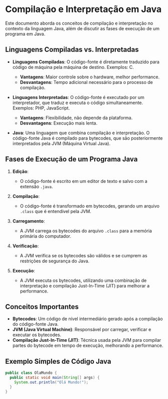 # Compilação e Interpretação em Java

Este documento aborda os conceitos de compilação e interpretação no contexto da linguagem Java, além de discutir as fases de execução de um programa em Java.

## Linguagens Compiladas vs. Interpretadas

- **Linguagens Compiladas**: O código-fonte é diretamente traduzido para código de máquina pela máquina de destino. Exemplos: C.

  - **Vantagens**: Maior controle sobre o hardware, melhor performance.
  - **Desvantagens**: Tempo adicional necessário para o processo de compilação.

- **Linguagens Interpretadas**: O código-fonte é executado por um interpretador, que traduz e executa o código simultaneamente. Exemplos: PHP, JavaScript.

  - **Vantagens**: Flexibilidade, não depende da plataforma.
  - **Desvantagens**: Execução mais lenta.

- **Java**: Uma linguagem que combina compilação e interpretação. O código-fonte Java é compilado para bytecodes, que são posteriormente interpretados pela JVM (Máquina Virtual Java).

## Fases de Execução de um Programa Java

1. **Edição**:

   - O código-fonte é escrito em um editor de texto e salvo com a extensão `.java`.

2. **Compilação**:

   - O código-fonte é transformado em bytecodes, gerando um arquivo `.class` que é entendível pela JVM.

3. **Carregamento**:

   - A JVM carrega os bytecodes do arquivo `.class` para a memória primária do computador.

4. **Verificação**:

   - A JVM verifica se os bytecodes são válidos e se cumprem as restrições de segurança do Java.

5. **Execução**:
   - A JVM executa os bytecodes, utilizando uma combinação de interpretação e compilação Just-In-Time (JIT) para melhorar a performance.

## Conceitos Importantes

- **Bytecodes**: Um código de nível intermediário gerado após a compilação do código-fonte Java.
- **JVM (Java Virtual Machine)**: Responsável por carregar, verificar e executar os bytecodes.
- **Compilação Just-In-Time (JIT)**: Técnica usada pela JVM para compilar partes do bytecode em tempo de execução, melhorando a performance.

## Exemplo Simples de Código Java

```java
public class OlaMundo {
  public static void main(String[] args) {
    System.out.println("Olá Mundo!");
  }
}
```

